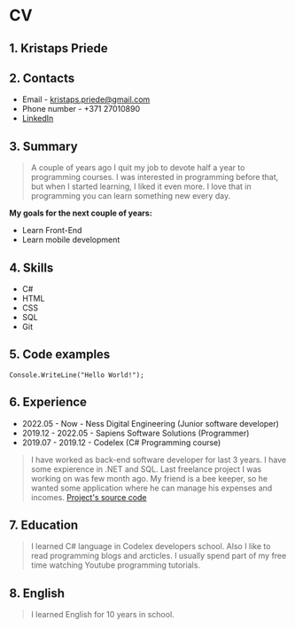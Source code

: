 # CV
## 1. Kristaps Priede
## 2. Contacts 
* Email - kristaps.priede@gmail.com
* Phone number - +371 27010890 
* [LinkedIn](https://linkedin.com/in/kristaps-priede/)
## 3. Summary
> A couple of years ago I quit my job to devote half a year to programming courses. I was interested in programming before that, but when I started learning, I liked it even more. I love that in programming you can learn something new every day.

**My goals for the next couple of years:**
* Learn Front-End
* Learn mobile development

## 4. Skills
* C#
* HTML
* CSS
* SQL
* Git

## 5. Code examples

```
Console.WriteLine("Hello World!");
```
## 6. Experience
* 2022.05 - Now - Ness Digital Engineering (Junior software developer)
* 2019.12 - 2022.05 - Sapiens Software Solutions (Programmer)
* 2019.07 - 2019.12 - Codelex (C# Programming course)
> I have worked as back-end software developer for last 3 years. I have some expierence in .NET and SQL. Last freelance project I was working on was few month ago. My friend is a bee keeper, so he wanted some application where he can manage his expenses and incomes. [Project's source code](https://github.com/Alek010/BeeManager)

## 7. Education

> I learned C# language in Codelex developers school. Also I like to read programming blogs and arcticles. I usually spend part of my free time watching Youtube programming tutorials. 

## 8. English
> I learned English for 10 years in school.

